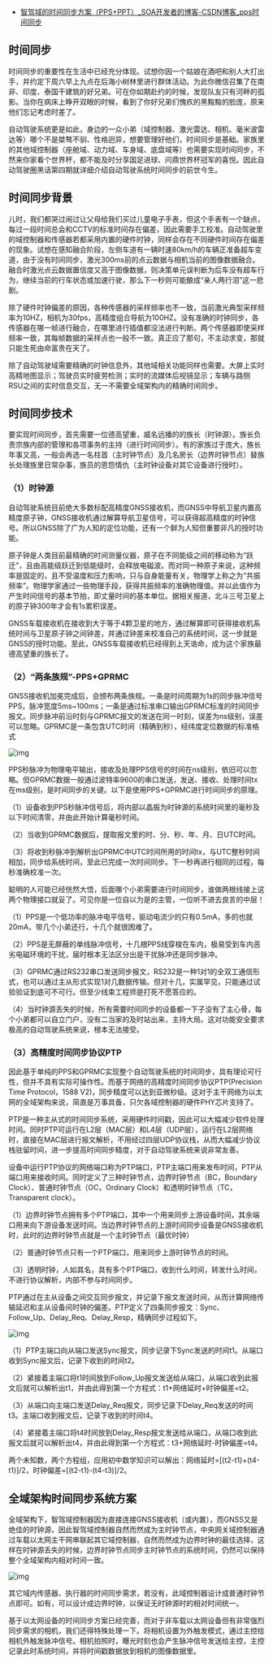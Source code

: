 - [智驾域的时间同步方案（PPS+PPT）_SOA开发者的博客-CSDN博客_pps时间同步](https://blog.csdn.net/weixin_45576679/article/details/121563102?utm_medium=distribute.pc_aggpage_search_result.none-task-blog-2~aggregatepage~first_rank_ecpm_v1~rank_v31_ecpm-25-121563102.pc_agg_new_rank&utm_term=rsu协议&spm=1000.2123.3001.4430)

## **时间同步** 

时间同步的重要性在生活中已经充分体现。试想你因一个姑娘在酒吧和别人大打出手，并约定下周六早上九点在后海小树林里进行群体活动。为此你微信召集了在南非、印度、泰国干建筑的好兄弟。可在你如期赴约的时候，发现队友只有河畔的孤影。当你在病床上睁开双眼的时候，看到了你好兄弟们愧疚的黑黢黢的脸庞，原来他们忘记考虑时差了。

 自动驾驶系统更是如此，身边的一众小弟（域控制器、激光雷达、相机、毫米波雷达等）哪个不是桀骜不驯、性格迥异，想要管理好他们，时间同步是基础。家族里的其他域控制器（座舱域、动力域、车身域、底盘域等）也需要实现时间同步，不然来你家看个世界杯，都不能及时分享国足进球、问鼎世界杯冠军的喜悦。因此自动驾驶圈黑话第四期就详细介绍自动驾驶系统时间同步的前世今生。

## **时间同步背景**

儿时，我们都哭过闹过让父母给我们买过儿童电子手表，但这个手表有一个缺点，每过一段时间总会和CCTV的标准时间存在偏差，因此需要手工校准。自动驾驶里的域控制器和传感器若都采用内置的硬件时钟，同样会存在不同硬件时间存在偏差的现象。试想在感知融合阶段，左侧车道有一辆时速80km/h的车辆正准备超车变道，由于没有时间同步，激光300ms前的点云数据与相机当前的图像数据融合。融合时激光点云数据置信度又高于图像数据，则决策单元误判断为后车没有超车行为，继续当前的行车状态或加速行驶，那么下一秒则可能酿成“亲人两行泪”这一悲剧。

除了硬件时钟偏差的原因，各种传感器的采样频率也不一致，当前激光典型采样频率为10HZ，相机为30fps，高精度组合导航为100HZ。没有准确的时钟同步，各传感器在哪一帧进行融合，在哪里进行插值都没法进行判断。两个传感器即使采样频率一致，其每帧数据的采样点也一般不一致。真正应了那句，不主动求变，那就只能生死由命富贵在天了。

除了自动驾驶域需要精确的时钟信息外，其他域相关功能同样也需要。大屏上实时高精地图显示；驾驶员实时疲劳检测；实时的流媒体后视镜显示；车辆与路侧RSU之间的实时信息交互，无一不需要全域架构内的精确时间同步。

## **时间同步技术**

要实现时间同步，首先需要一位德高望重，威名远播的的族长（时钟源）。族长负责宗族内部的管理和各项事务的主持（进行时间同步）。有的家族过于庞大，族长年事又高，一般会再选一名柱首（主时钟节点）及几名房长（边界时钟节点）替族长处理族里日常杂事，族员的恩怨情仇（主时钟设备对其它设备进行授时）。

### **（1）时钟源**

自动驾驶系统目前绝大多数标配高精度GNSS接收机，而GNSS中导航卫星内置高精度原子钟，GNSS接收机通过解算导航卫星信号，可以获得超高精度的时钟信号。所以GNSS除了广为人知的定位功能，还有一个鲜为人知但重要非凡的授时功能。

原子钟是人类目前最精确的时间测量仪器，原子在不同能级之间的移动称为“跃迁”，且由高能级跃迁到低能级时，会释放电磁波。而对同一种原子来说，这种频率是固定的，且不受温度和压力影响，只与自身能量有关，物理学上称之为“共振频率”。物理学家通过一些物理手段，获得共振频率的准确物理值。并以此值作为产生时间信号的基本节拍，即丈量时间的基本单位。据相关报道，北斗三号卫星上的原子钟300年才会有1s累积误差。

GNSS车载接收机在接收到大于等于4颗卫星的地方，通过解算即可获得接收机系统时间与卫星原子钟之间钟差，并通过钟差来校准自己的系统时间，这一步就是GNSS的授时功能。至此，GNSS车载接收机已经得到上天诰命，成为这个家族最德高望重的族长了。

### **（2）“两条族规”-PPS+GPRMC**

GNSS接收机加冕完成后，会颁布两条族规。一条是时间周期为1s的同步脉冲信号PPS，脉冲宽度5ms~100ms；一条是通过标准串口输出GPRMC标准的时间同步报文。同步脉冲前沿时刻与GPRMC报文的发送在同一时刻，误差为ns级别，误差可以忽略。GPRMC是一条包含UTC时间（精确到秒），经纬度定位数据的标准格式

 

![img](https://img-blog.csdnimg.cn/img_convert/925b7a3da34fe59d1b0d6b58bff84e50.png)



PPS秒脉冲为物理电平输出，接收及处理PPS信号的时间在ns级别，依旧可以忽略。但GPRMC数据一般通过波特率9600的串口发送，发送、接收、处理时间tx在ms级别，是时间同步的关键。以下是使用PPS+GPRMC进行时间同步的原理。

（1）设备收到PPS秒脉冲信号后，将内部以晶振为时钟源的系统时间里的毫秒及以下时间清零，并由此开始计算毫秒时间。

（2）当收到GPRMC数据后，提取报文里的时、分、秒、年、月、日UTC时间。

（3）将收到秒脉冲到解析出GPRMC中UTC时间所用的时间tx，与UTC整秒时间相加，同步给系统时间，至此已完成一次时间同步。下一秒再进行相同的过程，每秒准确校准一次。

聪明的人可能已经恍然大悟，后面哪个小弟需要进行时间同步，谁做两根线接上这两个物理接口就妥了。可见你是一位自以为是的主管，一位听不进去良言的中层！

（1）PPS是一个低功率的脉冲电平信号，驱动电流少的只有0.5mA，多的也就20mA，带几个小弟还行，十几个就很困难了。

（2）PPS是无屏蔽的单线脉冲信号，十几根PPS线穿梭在车内，极易受到车内恶劣电磁环境的干扰，届时根本无法区分出是干扰脉冲还是同步脉冲。

（3）GPRMC通过RS232串口发送同步报文，RS232是一种1对1的全双工通信形式，也可以通过主从形式实现1对几数据传输。但对十几，实属罕见，只能通过试验验证到底可不可行。但至少线束工程师是打死不愿答应的。

（4）当时钟源丢失的时候，所有需要时间同步的设备都一下子没有了主心骨，每个小弟都可以自立门户，没有二当家的及时站出来，主持大局。这对功能安全要求极高的自动驾驶系统来说，根本无法接受。

### **（3）高精度时间同步协议PTP**

因此基于单纯的PPS和GPRMC实现整个自动驾驶系统的时间同步，具有理论可行性，但并不具有实际可操作性。而基于网络的高精度时间同步协议PTP(Precision Time Protocol，1588 V2)，同步精度可以达到亚微秒级。这对于主干网络为以太网的全域架构来说，简直是万事具备，只欠各域控制器的硬件PHY芯片支持了。

PTP是一种主从式的时间同步系统，采用硬件时间戳，因此可以大幅减少软件处理时间。同时PTP可运行在L2层（MAC层）和L4层（UDP层），运行在L2层网络时，直接在MAC层进行报文解析，不用经过四层UDP协议栈，从而大幅减少协议栈驻留时间，进一步提高时间同步精度，对于自动驾驶系统来说非常友善。

设备中运行PTP协议的网络端口称为PTP端口，PTP主端口用来发布时间，PTP从端口用来接收时间。同时定义了三种时钟节点，边界时钟节点（BC，Boundary Clock）、普通时钟节点（OC，Ordinary Clock）和透明时钟节点（TC，Transparent clock）。

（1）边界时钟节点拥有多个PTP端口，其中一个用来同步上游设备时间，其余端口用来向下游设备发送时间。当边界时钟节点的上游时间同步设备是GNSS接收机时，此时的边界时钟节点就是一个主时钟节点（最优时钟）

（2）普通时钟节点只有一个PTP端口，用来同步上游时钟节点的时间。

（3）透明时钟，人如其名，具有多个PTP端口，收到什么时间，转发什么时间，不进行协议解析，内部不参与时间同步。

PTP通过在主从设备之间交互同步报文，并记录下报文发送时间，从而计算网络传输延迟和主从设备间时钟的偏差。PTP定义了四条同步报文：Sync、Follow_Up、Delay_Req、Delay_Resp，精确同步过程如下。

![img](https://img-blog.csdnimg.cn/img_convert/df920e723170eec4db52f9b352bc152a.png)



（1）PTP主端口向从端口发送Sync报文，同步记录下Sync发送的时间t1。从端口收到Sync报文后，记录下收到的时间t2。

（2）紧接着主端口将t1时间放到Follow_Up报文发送给从端口，从端口收到此报文后就可以解析出t1，并由此得到第一个方程式：t1+网络延时+时钟偏差=t2。

（3）从端口向主端口发送Delay_Req报文，同步记录下Delay_Req发送的时间t3。主端口收到报文后，记录下收到的时间t4。

（4）紧接着主端口将t4时间放到Delay_Resp报文发送给从端口，从端口收到此报文后就可以解析出t4，并由此得到第一个方程式：t3+网络延时-时钟偏差=t4。

两个未知数，两个方程组，应用初中数学知识可以解出：网络延时=[(t2-t1)+(t4-t1)]/2，时钟偏差=[(t2-t1)-(t4-t3)]/2。

## **全域架构时间同步系统方案**

全域架构下，智驾域控制器因为直接连接GNSS接收机（或内置），而GNSS又是绝佳的时钟源，因此智驾域控制器自然而然成为主时钟节点，中央网关域控制器通过车载以太网主干网串联起其它域控制器，自然而然成为边界时钟的最佳选择，这样在时钟源丢失的时候，边界时钟节点同步主时钟节点的系统时间，仍然可以保持整个全域架构内相对时间一致。

![img](https://img-blog.csdnimg.cn/img_convert/0fac2a2c47373f147568365825140a0d.png)



其它域内传感器、执行器的时间同步需求，若没有，此域控制器设计成普通时钟节点即可。如有，可以设计成边界时钟，以保证无时钟源时的相对时间统一。

基于以太网设备的时间同步方案已经完善，而对于非车载以太网设备但有非常强烈同步需求的相机，我们还得特殊处理一下。将相机设置为外触发模式，通过主控给相机外触发脉冲信号。相机拍照时，曝光时刻也会产生脉冲信号发送给主控，主控记录此时系统时间，并将时间戳数据放到相机的图像数据里。